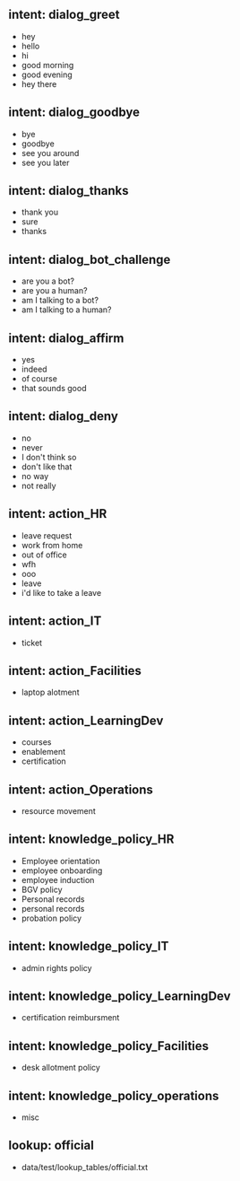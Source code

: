 ## intent: dialog_greet
- hey
- hello
- hi
- good morning
- good evening
- hey there

## intent: dialog_goodbye
- bye
- goodbye
- see you around
- see you later

## intent: dialog_thanks
- thank you
- sure
- thanks

## intent: dialog_bot_challenge
- are you a bot?
- are you a human?
- am I talking to a bot?
- am I talking to a human?

## intent: dialog_affirm
- yes
- indeed
- of course
- that sounds good

## intent: dialog_deny
- no
- never
- I don't think so
- don't like that
- no way
- not really

## intent: action_HR
- leave request
- work from home
- out of office
- wfh
- ooo
- leave
- i'd like to take a leave

## intent: action_IT
- ticket

## intent: action_Facilities
- laptop alotment

## intent: action_LearningDev
- courses
- enablement
- certification

## intent: action_Operations
- resource movement

## intent: knowledge_policy_HR
- Employee orientation
- employee onboarding
- employee induction
- BGV policy
- Personal records
- personal records
- probation policy

## intent: knowledge_policy_IT
- admin rights policy

## intent: knowledge_policy_LearningDev
- certification reimbursment

## intent: knowledge_policy_Facilities
- desk allotment policy

## intent: knowledge_policy_operations
- misc

## lookup: official
- data/test/lookup_tables/official.txt